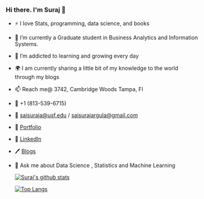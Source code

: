 ### Hi there. I'm Suraj 👋

<!--
**ARGULASAISURAJ/ARGULASAISURAJ** is a ✨ _special_ ✨ repository because its `README.md` (this file) appears on your GitHub profile.

Here are some ideas to get you started:


- 🌱 I’m currently learning ...
- 👯 I’m looking to collaborate on ...
- 🤔 I’m looking for help with ...
- 😄 Pronouns: ...
- ⚡ Fun fact: ...
-->

- :zap: I love Stats, programming, data science, and books
- 🔭 I’m currently a Graduate student in Business Analytics and Information Systems.
- 🌱 I’m addicted to learning and growing every day
- :earth_africa: I am currently sharing a little bit of my knowledge to the world through my blogs 
- :mailbox: Reach me@ 3742, Cambridge Woods Tampa, Fl
- :iphone: +1 (813-539-6715)
- :e-mail: saisuraja@usf.edu / saisurajargula@gmail.com
- :link: [Portfolio](https://argulasaisuraj.github.io/Suraj_Website/)
- :office: [LinkedIn](https://www.linkedin.com/in/suraj-argula/)
- :pen: [Blogs](https://medium.com/@saisuraj473)
- 💬 Ask me about Data Science , Statistics and Machine Learning
  
  [![Suraj's github stats](https://github-readme-stats.vercel.app/api?username=ARGULASAISURAJ&count_private=true&show_icons=true&theme=radical&hide_rank=false)](https://github.com/anuraghazra/github-readme-stats)
  
  [![Top Langs](https://github-readme-stats.vercel.app/api/top-langs/?username=ARGULASAISURAJ)](https://github.com/anuraghazra/github-readme-stats)
